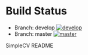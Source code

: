 # Build Status
- Branch: develop [![develop](https://travis-ci.org/LiMuBei/SimpleCV.svg?branch=develop)](https://travis-ci.org/LiMuBei/SimpleCV)
- Branch: master  [![master](https://travis-ci.org/LiMuBei/SimpleCV.svg?branch=master)](https://travis-ci.org/LiMuBei/SimpleCV)

SimpleCV README